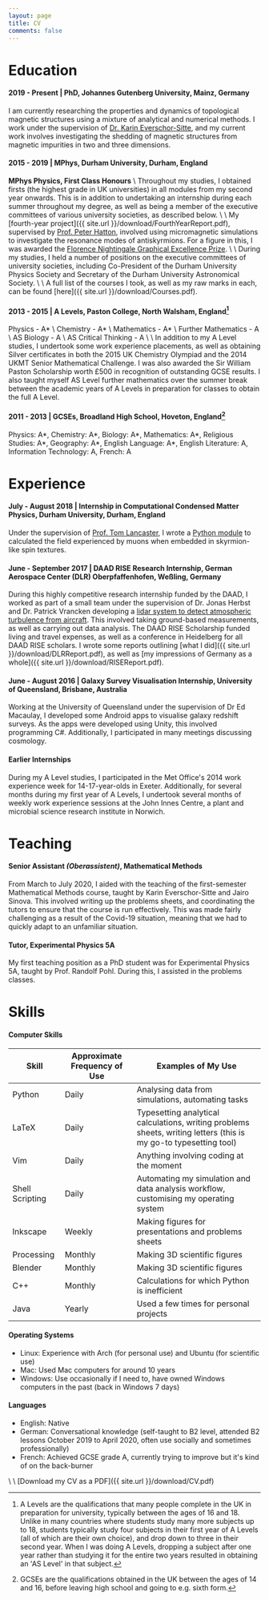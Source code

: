```yaml
---
layout: page
title: CV
comments: false
---
```



Education
=========

#### 2019 - Present | PhD, Johannes Gutenberg University, Mainz, Germany
I am currently researching the properties and dynamics of topological magnetic structures using a mixture of analytical and numerical methods. I work under the supervision of [Dr. Karin Everschor-Sitte](https://www.twist.uni-mainz.de/dr-karin-everschor-sitte/), and my current work involves investigating the shedding of magnetic structures from magnetic impurities in two and three dimensions.


#### 2015 - 2019 | MPhys, Durham University, Durham, England

**MPhys Physics, First Class Honours** \\
Throughout my studies, I obtained firsts (the highest grade in UK universities) in all modules from my second year onwards. This is in addition to undertaking an internship during each summer throughout my degree, as well as being a member of the executive committees of various university societies, as described below. \\
\\
My [fourth-year project]({{ site.url }}/download/FourthYearReport.pdf), supervised by [Prof. Peter Hatton](https://www.dur.ac.uk/physics/staff/profiles/?id=540), involved using micromagnetic simulations to investigate the resonance modes of antiskyrmions. For a figure in this, I was awarded the [Florence Nightingale Graphical Excellence Prize](https://www.dur.ac.uk/resources/physics/students/labs/skills/reportwriting/graphicalexcellence/GraphicalExcellenceWinners2019.pdf). \\
\\
During my studies, I held a number of positions on the executive committees of university societies, including Co-President of the Durham University Physics Society and Secretary of the Durham University Astronomical Society. \\
\\
A full list of the courses I took, as well as my raw marks in each, can be found [here]({{ site.url }}/download/Courses.pdf).


#### 2013 - 2015 | A Levels, Paston College, North Walsham, England[^1]
Physics - A* \\
Chemistry - A* \\
Mathematics - A* \\
Further Mathematics - A \\
AS Biology - A \\
AS Critical Thinking - A \\
\\
In addition to my A Level studies, I undertook some work experience placements, as well as obtaining Silver certificates in both the 2015 UK Chemistry Olympiad and the 2014 UKMT Senior Mathematical Challenge. I was also awarded the Sir William Paston Scholarship worth £500 in recognition of outstanding GCSE results. I also taught myself AS Level further mathematics over the summer break between the academic years of A Levels in preparation for classes to obtain the full A Level.


#### 2011 - 2013 | GCSEs, Broadland High School, Hoveton, England[^2]
Physics: A\*, Chemistry: A\*, Biology: A\*, Mathematics: A\*, Religious Studies: A\*, Geography: A\*, English Language: A\*, English Literature: A, Information Technology: A, French: A



Experience
==========

#### July - August 2018 | Internship in Computational Condensed Matter Physics, Durham University, Durham, England

Under the supervision of [Prof. Tom Lancaster](https://www.dur.ac.uk/physics/staff/profiles/?id=9538), I wrote a [Python module](https://rossknapman.com/MuDip/) to calculated the field experienced by muons when embedded in skyrmion-like spin textures.


#### June - September 2017 | DAAD RISE Research Internship, German Aerospace Center (DLR) Oberpfaffenhofen, Weßling, Germany

During this highly competitive research internship funded by the DAAD, I worked as part of a small team under the supervision of Dr. Jonas Herbst and Dr. Patrick Vrancken developing a [lidar system to detect atmospheric turbulence from aircraft](https://www.osapublishing.org/ao/abstract.cfm?uri=ao-55-25-6910). This involved taking ground-based measurements, as well as carrying out data analysis. The DAAD RISE Scholarship funded living and travel expenses, as well as a conference in Heidelberg for all DAAD RISE scholars. I wrote some reports outlining [what I did]({{ site.url }}/download/DLRReport.pdf), as well as [my impressions of Germany as a whole]({{ site.url }}/download/RISEReport.pdf).


#### June - August 2016 | Galaxy Survey Visualisation Internship, University of Queensland, Brisbane, Australia

Working at the University of Queensland under the supervision of Dr Ed Macaulay, I developed some Android apps to visualise galaxy redshift surveys. As the apps were developed using Unity, this involved programming C#. Additionally, I participated in many meetings discussing cosmology.


#### Earlier Internships

During my A Level studies, I participated in the Met Office's 2014 work experience week for 14-17-year-olds in Exeter. Additionally, for several months during my first year of A Levels, I undertook several months of weekly work experience sessions at the John Innes Centre, a plant and microbial science research institute in Norwich.



Teaching
========

#### Senior Assistant *(Oberassistent)*, Mathematical Methods

From March to July 2020, I aided with the teaching of the first-semester Mathematical Methods course, taught by Karin Everschor-Sitte and Jairo Sinova. This involved writing up the problems sheets, and coordinating the tutors to ensure that the course is run effectively. This was made fairly challenging as a result of the Covid-19 situation, meaning that we had to quickly adapt to an unfamiliar situation.


#### Tutor, Experimental Physics 5A

My first teaching position as a PhD student was for Experimental Physics 5A, taught by Prof. Randolf Pohl. During this, I assisted in the problems classes.



Skills
======

#### Computer Skills

Skill | Approximate Frequency of Use | Examples of My Use
--- | --- | ---
Python | Daily | Analysing data from simulations, automating tasks
LaTeX | Daily | Typesetting analytical calculations, writing problems sheets, writing letters (this is my go-to typesetting tool)
Vim | Daily | Anything involving coding at the moment
Shell Scripting | Daily | Automating my simulation and data analysis workflow, customising my operating system
Inkscape | Weekly | Making figures for presentations and problems sheets
Processing | Monthly | Making 3D scientific figures
Blender | Monthly | Making 3D scientific figures
C++ | Monthly | Calculations for which Python is inefficient
Java | Yearly | Used a few times for personal projects


#### Operating Systems

- Linux: Experience with Arch (for personal use) and Ubuntu (for scientific use)
- Mac: Used Mac computers for around 10 years
- Windows: Use occasionally if I need to, have owned Windows computers in the past (back in Windows 7 days)


#### Languages

- English: Native
- German: Conversational knowledge (self-taught to B2 level, attended B2 lessons October 2019 to April 2020, often use socially and sometimes professionally)
- French: Achieved GCSE grade A, currently trying to improve but it's kind of on the back-burner


\\
\\
[Download my CV as a PDF]({{ site.url }}/download/CV.pdf)

[^1]: A Levels are the qualifications that many people complete in the UK in preparation for university, typically between the ages of 16 and 18. Unlike in many countries where students study many more subjects up to 18, students typically study four subjects in their first year of A Levels (all of which are their own choice), and drop down to three in their second year. When I was doing A Levels, dropping a subject after one year rather than studying it for the entire two years resulted in obtaining an 'AS Level' in that subject.
[^2]: GCSEs are the qualifications obtained in the UK between the ages of 14 and 16, before leaving high school and going to e.g. sixth form.
